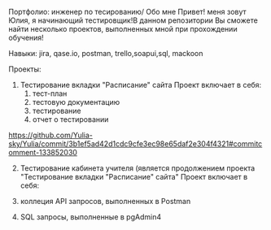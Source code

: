 Портфолио: инженер по тесированию/
Обо мне
Привет! меня зовут Юлия, я начинающий тестировщик!В данном репозитории Вы сможете найти несколько проектов, выполненных мной при прохождении обучения!

Навыки:
jira, qase.io, postman, trello,soapui,sql, mackoon

Проекты:
1. Тестирование вкладки "Расписание" сайта
   Проект включает в себя:
   1. тест-план
   2. тестовую документацию
   3. тестирование
   4. отчет о тестировании

  https://github.com/Yulia-sky/Yulia/commit/3b1ef5ad42d1cdc9cfe3ec98e65daf2e304f4321#commitcomment-133852030 

  
  2. Тестирование кабинета учителя (является продолжением проекта "Тестирование вкладки "Расписание" сайта"
  Проект включает в себя:
  1. коллеция API запросов, выполненных  в Postman

  3. SQL запросы, выполненные в pgAdmin4
     
      
  
  
   

